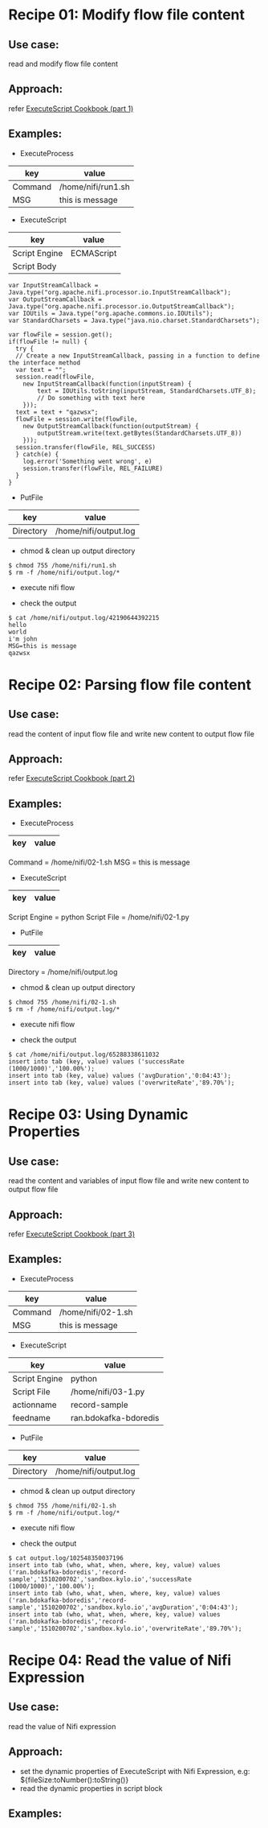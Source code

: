 # Recipe 01: Modify flow file content
## Use case: 
read and modify flow file content
## Approach:
refer [ExecuteScript Cookbook (part 1)](https://community.hortonworks.com/articles/75032/executescript-cookbook-part-1.html)
## Examples:

* ExecuteProcess

key | value
-|-
Command | /home/nifi/run1.sh
MSG | this is message

* ExecuteScript

key | value
-|-
Script Engine | ECMAScript
Script Body |
```
var InputStreamCallback =  Java.type("org.apache.nifi.processor.io.InputStreamCallback");
var OutputStreamCallback =  Java.type("org.apache.nifi.processor.io.OutputStreamCallback");
var IOUtils = Java.type("org.apache.commons.io.IOUtils");
var StandardCharsets = Java.type("java.nio.charset.StandardCharsets");
 
var flowFile = session.get();
if(flowFile != null) {
  try {
  // Create a new InputStreamCallback, passing in a function to define the interface method
  var text = "";
  session.read(flowFile,
    new InputStreamCallback(function(inputStream) {
        text = IOUtils.toString(inputStream, StandardCharsets.UTF_8);
        // Do something with text here
    }));
  text = text + "qazwsx";
  flowFile = session.write(flowFile,
    new OutputStreamCallback(function(outputStream) {
        outputStream.write(text.getBytes(StandardCharsets.UTF_8))
    }));
  session.transfer(flowFile, REL_SUCCESS)
  } catch(e) {
    log.error('Something went wrong', e)
    session.transfer(flowFile, REL_FAILURE)
  }
}
```

* PutFile

key | value
-|-
Directory | /home/nifi/output.log

* chmod & clean up output directory
```
$ chmod 755 /home/nifi/run1.sh
$ rm -f /home/nifi/output.log/*
```

* execute nifi flow

* check the output
```
$ cat /home/nifi/output.log/42190644392215
hello
world
i'm john
MSG=this is message
qazwsx
```

# Recipe 02: Parsing flow file content
## Use case: 
read the content of input flow file and write new content to output flow file
## Approach:
refer [ExecuteScript Cookbook (part 2)](https://community.hortonworks.com/articles/75545/executescript-cookbook-part-2.html)
## Examples:

* ExecuteProcess

key | value
-|-
Command = /home/nifi/02-1.sh
MSG = this is message

* ExecuteScript

key | value
-|-
Script Engine = python
Script File = /home/nifi/02-1.py

* PutFile

key | value
-|-
Directory = /home/nifi/output.log

* chmod & clean up output directory
```
$ chmod 755 /home/nifi/02-1.sh
$ rm -f /home/nifi/output.log/*
```

* execute nifi flow

* check the output
```
$ cat /home/nifi/output.log/65288338611032
insert into tab (key, value) values ('successRate (1000/1000)','100.00%');
insert into tab (key, value) values ('avgDuration','0:04:43');
insert into tab (key, value) values ('overwriteRate','89.70%');
```

# Recipe 03: Using Dynamic Properties
## Use case: 
read the content and variables of input flow file and write new content to output flow file
## Approach:
refer [ExecuteScript Cookbook (part 3)](https://community.hortonworks.com/articles/77739/executescript-cookbook-part-3.html)
## Examples:

* ExecuteProcess

key | value
-|-
Command | /home/nifi/02-1.sh
MSG | this is message

* ExecuteScript

key | value
-|-
Script Engine | python
Script File | /home/nifi/03-1.py
actionname | record-sample
feedname | ran.bdokafka-bdoredis

* PutFile

key | value
-|-
Directory | /home/nifi/output.log

* chmod & clean up output directory
```
$ chmod 755 /home/nifi/02-1.sh
$ rm -f /home/nifi/output.log/*
```

* execute nifi flow

* check the output
```
$ cat output.log/102548350037196
insert into tab (who, what, when, where, key, value) values ('ran.bdokafka-bdoredis','record-sample','1510200702','sandbox.kylo.io','successRate (1000/1000)','100.00%');
insert into tab (who, what, when, where, key, value) values ('ran.bdokafka-bdoredis','record-sample','1510200702','sandbox.kylo.io','avgDuration','0:04:43');
insert into tab (who, what, when, where, key, value) values ('ran.bdokafka-bdoredis','record-sample','1510200702','sandbox.kylo.io','overwriteRate','89.70%');
```

# Recipe 04: Read the value of Nifi Expression
## Use case: 
read the value of Nifi expression
## Approach:
* set the dynamic properties of ExecuteScript with Nifi Expression, e.g: ${fileSize:toNumber():toString()} 
* read the dynamic properties in script block
## Examples:

